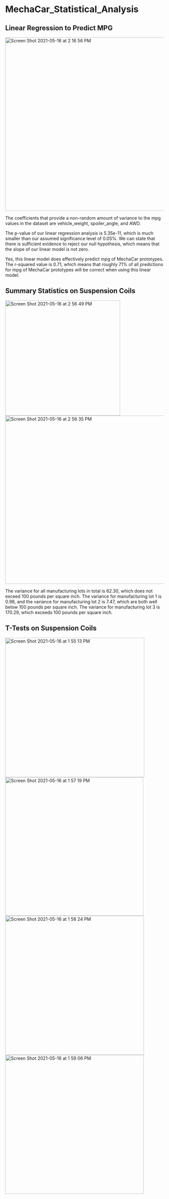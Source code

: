 # MechaCar_Statistical_Analysis

## Linear Regression to Predict MPG
<img width="550" alt="Screen Shot 2021-05-16 at 2 16 56 PM" src="https://user-images.githubusercontent.com/77817870/118412909-69e2a780-b651-11eb-8ebb-b202cacb2eba.png">

The coefficients that provide a non-random amount of variance to the mpg values in the dataset are vehicle_weight, spoiler_angle, and AWD. 

The p-value of our linear regression analysis is 5.35e-11, which is much smaller than our assumed significance level of 0.05%. We can state that there is sufficient evidence to reject our null hypothesis, which means that the slope of our linear model is not zero.

Yes, this linear model does effectively predict mpg of MechaCar prototypes. The r-squared value is 0.71, which means that roughly 71% of all predictions for mpg of MechaCar prototypes will be correct when using this linear model.

## Summary Statistics on Suspension Coils
<img width="365" alt="Screen Shot 2021-05-16 at 2 56 49 PM" src="https://user-images.githubusercontent.com/77817870/118413991-fe033d80-b656-11eb-9735-28d2bac9a779.png">
<img width="533" alt="Screen Shot 2021-05-16 at 2 56 35 PM" src="https://user-images.githubusercontent.com/77817870/118414001-03f91e80-b657-11eb-9428-c2db8dbff956.png">

The variance for all manufacturing lots in total is 62.30, which does not exceed 100 pounds per square inch. The variance for manufacturing lot 1 is 0.98, and the variance for manufacturing lot 2 is 7.47, which are both well below 100 pounds per square inch. The variance for manufacturing lot 3 is 170.29, which exceeds 100 pounds per square inch. 

## T-Tests on Suspension Coils
<img width="442" alt="Screen Shot 2021-05-16 at 1 55 13 PM" src="https://user-images.githubusercontent.com/77817870/118412401-90531380-b64e-11eb-88e0-6a79d1f58a5c.png">

<img width="439" alt="Screen Shot 2021-05-16 at 1 57 19 PM" src="https://user-images.githubusercontent.com/77817870/118412419-abbe1e80-b64e-11eb-8b3b-7b3b7b968d9e.png">

<img width="441" alt="Screen Shot 2021-05-16 at 1 58 24 PM" src="https://user-images.githubusercontent.com/77817870/118412439-ce503780-b64e-11eb-8054-6d865884f616.png">

<img width="440" alt="Screen Shot 2021-05-16 at 1 59 06 PM" src="https://user-images.githubusercontent.com/77817870/118412458-eb850600-b64e-11eb-8a9b-4627c687dc24.png">
